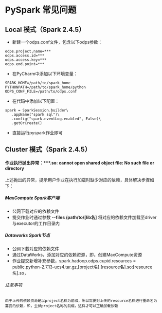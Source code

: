 # PySpark 常见问题
## Local 模式（Spark 2.4.5）

- 新建一个odps.conf文件，包含以下odps参数：
```
odps.project.name=***
odps.access.id=***
odps.access.key=***
odps.end.point=***
```

- 在PyCharm中添加以下环境变量：
```
SPARK_HOME=/path/to/spark_home
PYTHONPATH=/path/to/spark_home/python
ODPS_CONF_FILE=/path/to/odps.conf
```

- 在代码中添加以下配置：
```
spark = SparkSession.builder\
   .appName("spark sql")\
   .config("spark.eventLog.enabled", False)\
   .getOrCreate()
```

- 直接运行pyspark作业即可

## Cluster 模式（Spark 2.4.5）

#### 作业执行抛出异常：***.so: cannot open shared object file: No such file or directory

上述抛出的异常，提示用户作业在执行加载时缺少对应的依赖，具体解决步骤如下：
##### MaxCompute Spark客户端
* 公网下载对应的依赖文件
* 提交作业时通过参数 **--files /path/to/[lib名]** 将对应的依赖文件加载至driver与executor的工作目录内

##### Dataworks Spark节点
* 公网下载对应的依赖文件
* 通过DataWorks，添加对应的依赖资源，即，创建MaxCompute资源
* 作业提交新增补充参数，spark.hadoop.odps.cupid.resources = public.python-2.7.13-ucs4.tar.gz,[project名].[resource名].so:[resource名].so，

###### 注意事项
```
由于上传的依赖资源是以project名称为前缀，所以需要对上传的resource名称进行重命名为需要的依赖，即，去掉project名称的前缀，这样才可以正确加载依赖
```
